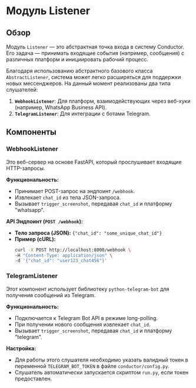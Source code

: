 # Модуль Listener

## Обзор

Модуль `Listener` — это абстрактная точка входа в систему Conductor. Его задача — принимать входящие события (например, сообщения) с различных платформ и инициировать рабочий процесс.

Благодаря использованию абстрактного базового класса `AbstractListener`, система может легко расширяться для поддержки новых мессенджеров. На данный момент реализованы два типа слушателей:

1.  **`WebhookListener`**: Для платформ, взаимодействующих через веб-хуки (например, WhatsApp Business API).
2.  **`TelegramListener`**: Для интеграции с ботами Telegram.

## Компоненты

### WebhookListener

Это веб-сервер на основе FastAPI, который прослушивает входящие HTTP-запросы.

**Функциональность:**
-   Принимает POST-запрос на эндпоинт `/webhook`.
-   Извлекает `chat_id` из тела JSON-запроса.
-   Вызывает `trigger_screenshot`, передавая `chat_id` и платформу "whatsapp".

**API Эндпоинт (`POST /webhook`):**
-   **Тело запроса (JSON):** `{"chat_id": "some_unique_chat_id"}`
-   **Пример (cURL):**
    ```bash
    curl -X POST http://localhost:8000/webhook \
    -H "Content-Type: application/json" \
    -d '{"chat_id": "user123_chat456"}'
    ```

### TelegramListener

Этот компонент использует библиотеку `python-telegram-bot` для получения сообщений из Telegram.

**Функциональность:**
-   Подключается к Telegram Bot API в режиме long-polling.
-   При получении нового сообщения извлекает `chat_id`.
-   Вызывает `trigger_screenshot`, передавая `chat_id` и платформу "telegram".

**Настройка:**
-   Для работы этого слушателя необходимо указать валидный токен в переменной `TELEGRAM_BOT_TOKEN` в файле `conductor/config.py`.
-   Слушатель автоматически запускается скриптом `run.py`, если токен предоставлен.